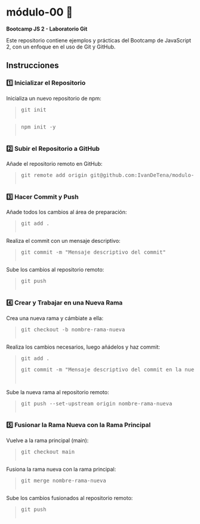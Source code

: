 # módulo-00 	:lemon:

**Bootcamp JS 2 - Laboratorio Git** 	

Este repositorio contiene ejemplos y prácticas del Bootcamp de JavaScript 2, con un enfoque en el uso de Git y GitHub.

## Instrucciones

### :one: Inicializar el Repositorio

Inicializa un nuevo repositorio de npm:

><pre>git init

><pre>npm init -y

### :two: Subir el Repositorio a GitHub

Añade el repositorio remoto en GitHub:

><pre>git remote add origin git@github.com:IvanDeTena/modulo-00.git

### :three: Hacer Commit y Push

Añade todos los cambios al área de preparación:

><pre>git add .

Realiza el commit con un mensaje descriptivo:

><pre>git commit -m "Mensaje descriptivo del commit"

Sube los cambios al repositorio remoto:

><pre>git push

### :four: Crear y Trabajar en una Nueva Rama

Crea una nueva rama y cámbiate a ella:

><pre>git checkout -b nombre-rama-nueva

Realiza los cambios necesarios, luego añádelos y haz commit:

><pre>git add .
><pre>git commit -m "Mensaje descriptivo del commit en la nueva rama"

Sube la nueva rama al repositorio remoto:

><pre>git push --set-upstream origin nombre-rama-nueva

### :five: Fusionar la Rama Nueva con la Rama Principal

Vuelve a la rama principal (main):

><pre>git checkout main

Fusiona la rama nueva con la rama principal:

><pre>git merge nombre-rama-nueva

Sube los cambios fusionados al repositorio remoto:

><pre>git push

